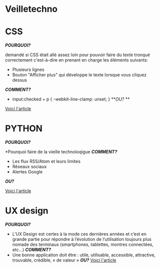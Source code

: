 # Veilletechno
# CSS 

**_POURQUOI?_**

   demandé si CSS était allé assez loin pour pouvoir faire du texte tronqué correctement
   c'est-à-dire en prenant en charge les éléments suivants:
* Plusieurs lignes
* Bouton "Afficher plus" qui développe le texte lorsque vous cliquez dessus

**_COMMENT?_**

* input:checked + p {
  -webkit-line-clamp: unset;
}
**_OU?_ ** 

[Voici l'article](https://paulbakaus.com/tutorials/css/multiline-truncated-text-with-show-more-button-with-just-css/)

# PYTHON 

**_POURQUOI?_**

*Pourquoi faire de la vieille technoloqigue
**_COMMENT?_**

* Les flux RSS/Atom et leurs limites
* Réseaux sociaux
* Alertes Google

**_OU?_**

[Voici l'article](https://deshayesalexandre.wordpress.com/2017/01/11/python-presentation-densemble-du-langage/)

# UX design 

**_POURQUOI?_**

* L’UX Design est certes à la mode ces dernières années et c’est en grande partie pour répondre à l’évolution de l’utilisation toujours plus nomade des terminaux (smartphones, tablettes, montres connectées, etc…)
**_COMMENT?_**
* Une bonne application doit être : utile, utilisable, accessible, attractive, trouvable, crédible, « de valeur »
**_OU?_**
[Voici l'article](https://tekcollab.imdeo.com/ux-design/)
